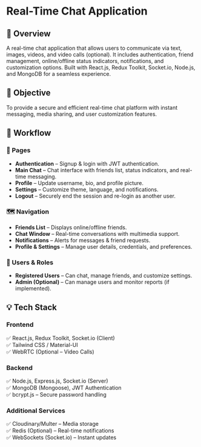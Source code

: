 # Real-Time Chat Application

## 📌 Overview
A real-time chat application that allows users to communicate via text, images, videos, and video calls (optional). It includes authentication, friend management, online/offline status indicators, notifications, and customization options. Built with React.js, Redux Toolkit, Socket.io, Node.js, and MongoDB for a seamless experience.

## 🎯 Objective
To provide a secure and efficient real-time chat platform with instant messaging, media sharing, and user customization features.

## 🔄 Workflow

### **📝 Pages**
- **Authentication** – Signup & login with JWT authentication.  
- **Main Chat** – Chat interface with friends list, status indicators, and real-time messaging.  
- **Profile** – Update username, bio, and profile picture.  
- **Settings** – Customize theme, language, and notifications.  
- **Logout** – Securely end the session and re-login as another user.  

### **🗺️ Navigation**
- **Friends List** – Displays online/offline friends.  
- **Chat Window** – Real-time conversations with multimedia support.  
- **Notifications** – Alerts for messages & friend requests.  
- **Profile & Settings** – Manage user details, credentials, and preferences.  

### **👥 Users & Roles**
- **Registered Users** – Can chat, manage friends, and customize settings.  
- **Admin (Optional)** – Can manage users and monitor reports (if implemented).  

## 💡 Tech Stack

### **Frontend**
✅ React.js, Redux Toolkit, Socket.io (Client)  
✅ Tailwind CSS / Material-UI  
✅ WebRTC (Optional – Video Calls)  

### **Backend**
✅ Node.js, Express.js, Socket.io (Server)  
✅ MongoDB (Mongoose), JWT Authentication  
✅ bcrypt.js – Secure password handling  

### **Additional Services**
✅ Cloudinary/Multer – Media storage  
✅ Redis (Optional) – Real-time notifications  
✅ WebSockets (Socket.io) – Instant updates  

